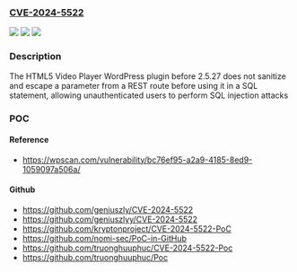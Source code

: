 ### [CVE-2024-5522](https://cve.mitre.org/cgi-bin/cvename.cgi?name=CVE-2024-5522)
![](https://img.shields.io/static/v1?label=Product&message=HTML5%20Video%20Player%20&color=blue)
![](https://img.shields.io/static/v1?label=Version&message=0%3C%202.5.27%20&color=brighgreen)
![](https://img.shields.io/static/v1?label=Vulnerability&message=CWE-89%20SQL%20Injection&color=brighgreen)

### Description

The HTML5 Video Player  WordPress plugin before 2.5.27 does not sanitize and escape a parameter from a REST route before using it in a SQL statement, allowing unauthenticated users to perform SQL injection attacks

### POC

#### Reference
- https://wpscan.com/vulnerability/bc76ef95-a2a9-4185-8ed9-1059097a506a/

#### Github
- https://github.com/geniuszly/CVE-2024-5522
- https://github.com/geniuszlyy/CVE-2024-5522
- https://github.com/kryptonproject/CVE-2024-5522-PoC
- https://github.com/nomi-sec/PoC-in-GitHub
- https://github.com/truonghuuphuc/CVE-2024-5522-Poc
- https://github.com/truonghuuphuc/Poc

